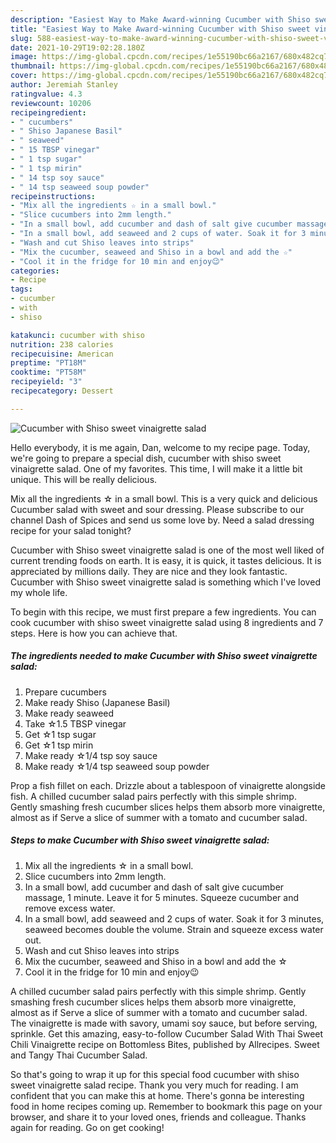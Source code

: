 ```yaml
---
description: "Easiest Way to Make Award-winning Cucumber with Shiso sweet vinaigrette salad"
title: "Easiest Way to Make Award-winning Cucumber with Shiso sweet vinaigrette salad"
slug: 588-easiest-way-to-make-award-winning-cucumber-with-shiso-sweet-vinaigrette-salad
date: 2021-10-29T19:02:28.180Z
image: https://img-global.cpcdn.com/recipes/1e55190bc66a2167/680x482cq70/cucumber-with-shiso-sweet-vinaigrette-salad-recipe-main-photo.jpg
thumbnail: https://img-global.cpcdn.com/recipes/1e55190bc66a2167/680x482cq70/cucumber-with-shiso-sweet-vinaigrette-salad-recipe-main-photo.jpg
cover: https://img-global.cpcdn.com/recipes/1e55190bc66a2167/680x482cq70/cucumber-with-shiso-sweet-vinaigrette-salad-recipe-main-photo.jpg
author: Jeremiah Stanley
ratingvalue: 4.3
reviewcount: 10206
recipeingredient:
- " cucumbers"
- " Shiso Japanese Basil"
- " seaweed"
- " 15 TBSP vinegar"
- " 1 tsp sugar"
- " 1 tsp mirin"
- " 14 tsp soy sauce"
- " 14 tsp seaweed soup powder"
recipeinstructions:
- "Mix all the ingredients ☆ in a small bowl."
- "Slice cucumbers into 2mm length."
- "In a small bowl, add cucumber and dash of salt give cucumber massage, 1 minute. Leave it for 5 minutes. Squeeze cucumber and remove excess water."
- "In a small bowl, add seaweed and 2 cups of water. Soak it for 3 minutes, seaweed becomes double the volume. Strain and squeeze excess water out."
- "Wash and cut Shiso leaves into strips"
- "Mix the cucumber, seaweed and Shiso in a bowl and add the ☆"
- "Cool it in the fridge for 10 min and enjoy😉"
categories:
- Recipe
tags:
- cucumber
- with
- shiso

katakunci: cucumber with shiso 
nutrition: 238 calories
recipecuisine: American
preptime: "PT18M"
cooktime: "PT58M"
recipeyield: "3"
recipecategory: Dessert

---
```



![Cucumber with Shiso sweet vinaigrette salad](https://img-global.cpcdn.com/recipes/1e55190bc66a2167/680x482cq70/cucumber-with-shiso-sweet-vinaigrette-salad-recipe-main-photo.jpg)

Hello everybody, it is me again, Dan, welcome to my recipe page. Today, we're going to prepare a special dish, cucumber with shiso sweet vinaigrette salad. One of my favorites. This time, I will make it a little bit unique. This will be really delicious.

Mix all the ingredients ☆ in a small bowl. This is a very quick and delicious Cucumber salad with sweet and sour dressing. Please subscribe to our channel Dash of Spices and send us some love by. Need a salad dressing recipe for your salad tonight?

Cucumber with Shiso sweet vinaigrette salad is one of the most well liked of current trending foods on earth. It is easy, it is quick, it tastes delicious. It is appreciated by millions daily. They are nice and they look fantastic. Cucumber with Shiso sweet vinaigrette salad is something which I've loved my whole life.


To begin with this recipe, we must first prepare a few ingredients. You can cook cucumber with shiso sweet vinaigrette salad using 8 ingredients and 7 steps. Here is how you can achieve that.

<!--inarticleads1-->

##### The ingredients needed to make Cucumber with Shiso sweet vinaigrette salad:

1. Prepare  cucumbers
1. Make ready  Shiso (Japanese Basil)
1. Make ready  seaweed
1. Take  ☆1.5 TBSP vinegar
1. Get  ☆1 tsp sugar
1. Get  ☆1 tsp mirin
1. Make ready  ☆1/4 tsp soy sauce
1. Make ready  ☆1/4 tsp seaweed soup powder


Prop a fish fillet on each. Drizzle about a tablespoon of vinaigrette alongside fish. A chilled cucumber salad pairs perfectly with this simple shrimp. Gently smashing fresh cucumber slices helps them absorb more vinaigrette, almost as if Serve a slice of summer with a tomato and cucumber salad. 

<!--inarticleads2-->

##### Steps to make Cucumber with Shiso sweet vinaigrette salad:

1. Mix all the ingredients ☆ in a small bowl.
1. Slice cucumbers into 2mm length.
1. In a small bowl, add cucumber and dash of salt give cucumber massage, 1 minute. Leave it for 5 minutes. Squeeze cucumber and remove excess water.
1. In a small bowl, add seaweed and 2 cups of water. Soak it for 3 minutes, seaweed becomes double the volume. Strain and squeeze excess water out.
1. Wash and cut Shiso leaves into strips
1. Mix the cucumber, seaweed and Shiso in a bowl and add the ☆
1. Cool it in the fridge for 10 min and enjoy😉


A chilled cucumber salad pairs perfectly with this simple shrimp. Gently smashing fresh cucumber slices helps them absorb more vinaigrette, almost as if Serve a slice of summer with a tomato and cucumber salad. The vinaigrette is made with savory, umami soy sauce, but before serving, sprinkle. Get this amazing, easy-to-follow Cucumber Salad With Thai Sweet Chili Vinaigrette recipe on Bottomless Bites, published by Allrecipes. Sweet and Tangy Thai Cucumber Salad. 

So that's going to wrap it up for this special food cucumber with shiso sweet vinaigrette salad recipe. Thank you very much for reading. I am confident that you can make this at home. There's gonna be interesting food in home recipes coming up. Remember to bookmark this page on your browser, and share it to your loved ones, friends and colleague. Thanks again for reading. Go on get cooking!
